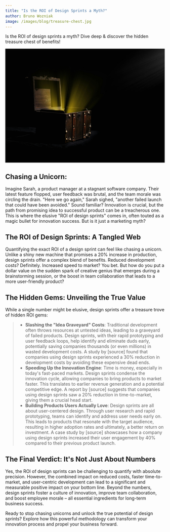 ```yaml
---
title: "Is the ROI of Design Sprints a Myth?"
author: Bruno Wozniak
image: /images/blog/treasure-chest.jpg
---
```

Is the ROI of design sprints a myth? Dive deep & discover the hidden treasure chest of benefits!

![Stuck in the innovation rut](/images/blog/treasure-chest.jpg)

<!--more-->

## Chasing a Unicorn: 
Imagine Sarah, a product manager at a stagnant software company. Their latest feature flopped, user feedback was brutal, and the team morale was circling the drain.  "Here we go again," Sarah sighed, "another failed launch that could have been avoided."  Sound familiar?  Innovation is crucial, but the path from promising idea to successful product can be a treacherous one.  This is where the elusive "ROI of design sprints" comes in, often touted as a magic bullet for innovation success.  But is it just a marketing myth?

## The ROI of Design Sprints: A Tangled Web

Quantifying the exact ROI of a design sprint can feel like chasing a unicorn.  Unlike a shiny new machine that promises a 20% increase in production, design sprints offer a complex blend of benefits.  Reduced development costs? Definitely.  Increased speed to market? You bet.  But how do you put a dollar value on the sudden spark of creative genius that emerges during a brainstorming session, or the boost in team collaboration that leads to a more user-friendly product?

## The Hidden Gems: Unveiling the True Value

While a single number might be elusive, design sprints offer a treasure trove of hidden ROI gems:

> * **Slashing the "Idea Graveyard" Costs**: Traditional development often throws resources at untested ideas, leading to a graveyard of failed products.  Design sprints, with their rapid prototyping and user feedback loops, help identify and eliminate duds early, potentially saving companies thousands (or even millions) in wasted development costs.  A study by [source] found that companies using design sprints experienced a 30% reduction in development costs by avoiding these expensive dead ends.
> * **Speeding Up the Innovation Engine**: Time is money, especially in today's fast-paced markets.  Design sprints condense the innovation cycle, allowing companies to bring products to market faster.  This translates to earlier revenue generation and a potential competitive edge.  A report by [source] suggests that companies using design sprints saw a 20% reduction in time-to-market, giving them a crucial head start.
> * **Building Products Users Actually Love**:  Design sprints are all about user-centered design.  Through user research and rapid prototyping, teams can identify and address user needs early on.  This leads to products that resonate with the target audience, resulting in higher adoption rates and ultimately, a better return on investment.  A case study by [source] showcases how a company using design sprints increased their user engagement by 40% compared to their previous product launch.

## The Final Verdict: It's Not Just About Numbers

Yes, the ROI of design sprints can be challenging to quantify with absolute precision. However, the combined impact on reduced costs, faster time-to-market, and user-centric development can lead to a significant and measurable positive impact on your bottom line. Beyond the numbers, design sprints foster a culture of innovation, improve team collaboration, and boost employee morale – all essential ingredients for long-term business success.

Ready to stop chasing unicorns and unlock the true potential of design sprints? Explore how this powerful methodology can transform your innovation process and propel your business forward.